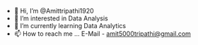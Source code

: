 - 👋 Hi, I’m @Amittripathi1920
- 👀 I’m interested in Data Analysis
- 🌱 I’m currently learning Data Analytics
- 📫 How to reach me ... E-Mail - amit5000tripathi@gmail.com
